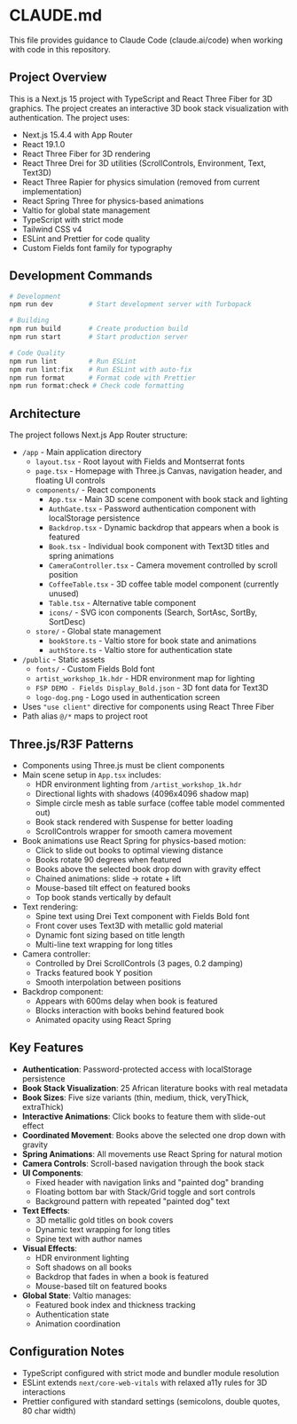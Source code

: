# CLAUDE.md

This file provides guidance to Claude Code (claude.ai/code) when working with code in this repository.

## Project Overview

This is a Next.js 15 project with TypeScript and React Three Fiber for 3D graphics. The project creates an interactive 3D book stack visualization with authentication. The project uses:
- Next.js 15.4.4 with App Router
- React 19.1.0 
- React Three Fiber for 3D rendering
- React Three Drei for 3D utilities (ScrollControls, Environment, Text, Text3D)
- React Three Rapier for physics simulation (removed from current implementation)
- React Spring Three for physics-based animations
- Valtio for global state management
- TypeScript with strict mode
- Tailwind CSS v4
- ESLint and Prettier for code quality
- Custom Fields font family for typography

## Development Commands

```bash
# Development
npm run dev         # Start development server with Turbopack

# Building
npm run build       # Create production build
npm run start       # Start production server

# Code Quality
npm run lint        # Run ESLint
npm run lint:fix    # Run ESLint with auto-fix
npm run format      # Format code with Prettier
npm run format:check # Check code formatting
```

## Architecture

The project follows Next.js App Router structure:
- `/app` - Main application directory
  - `layout.tsx` - Root layout with Fields and Montserrat fonts
  - `page.tsx` - Homepage with Three.js Canvas, navigation header, and floating UI controls
  - `components/` - React components
    - `App.tsx` - Main 3D scene component with book stack and lighting
    - `AuthGate.tsx` - Password authentication component with localStorage persistence
    - `Backdrop.tsx` - Dynamic backdrop that appears when a book is featured
    - `Book.tsx` - Individual book component with Text3D titles and spring animations
    - `CameraController.tsx` - Camera movement controlled by scroll position
    - `CoffeeTable.tsx` - 3D coffee table model component (currently unused)
    - `Table.tsx` - Alternative table component
    - `icons/` - SVG icon components (Search, SortAsc, SortBy, SortDesc)
  - `store/` - Global state management
    - `bookStore.ts` - Valtio store for book state and animations
    - `authStore.ts` - Valtio store for authentication state
- `/public` - Static assets
  - `fonts/` - Custom Fields Bold font
  - `artist_workshop_1k.hdr` - HDR environment map for lighting
  - `FSP DEMO - Fields Display_Bold.json` - 3D font data for Text3D
  - `logo-dog.png` - Logo used in authentication screen
- Uses `"use client"` directive for components using React Three Fiber
- Path alias `@/*` maps to project root

## Three.js/R3F Patterns

- Components using Three.js must be client components
- Main scene setup in `App.tsx` includes:
  - HDR environment lighting from `/artist_workshop_1k.hdr`
  - Directional lights with shadows (4096x4096 shadow map)
  - Simple circle mesh as table surface (coffee table model commented out)
  - Book stack rendered with Suspense for better loading
  - ScrollControls wrapper for smooth camera movement
- Book animations use React Spring for physics-based motion:
  - Click to slide out books to optimal viewing distance
  - Books rotate 90 degrees when featured
  - Books above the selected book drop down with gravity effect
  - Chained animations: slide → rotate + lift
  - Mouse-based tilt effect on featured books
  - Top book stands vertically by default
- Text rendering:
  - Spine text using Drei Text component with Fields Bold font
  - Front cover uses Text3D with metallic gold material
  - Dynamic font sizing based on title length
  - Multi-line text wrapping for long titles
- Camera controller:
  - Controlled by Drei ScrollControls (3 pages, 0.2 damping)
  - Tracks featured book Y position
  - Smooth interpolation between positions
- Backdrop component:
  - Appears with 600ms delay when book is featured
  - Blocks interaction with books behind featured book
  - Animated opacity using React Spring

## Key Features

- **Authentication**: Password-protected access with localStorage persistence
- **Book Stack Visualization**: 25 African literature books with real metadata
- **Book Sizes**: Five size variants (thin, medium, thick, veryThick, extraThick)
- **Interactive Animations**: Click books to feature them with slide-out effect
- **Coordinated Movement**: Books above the selected one drop down with gravity
- **Spring Animations**: All movements use React Spring for natural motion
- **Camera Controls**: Scroll-based navigation through the book stack
- **UI Components**:
  - Fixed header with navigation links and "painted dog" branding
  - Floating bottom bar with Stack/Grid toggle and sort controls
  - Background pattern with repeated "painted dog" text
- **Text Effects**:
  - 3D metallic gold titles on book covers
  - Dynamic text wrapping for long titles
  - Spine text with author names
- **Visual Effects**:
  - HDR environment lighting
  - Soft shadows on all books
  - Backdrop that fades in when a book is featured
  - Mouse-based tilt on featured books
- **Global State**: Valtio manages:
  - Featured book index and thickness tracking
  - Authentication state
  - Animation coordination

## Configuration Notes

- TypeScript configured with strict mode and bundler module resolution
- ESLint extends `next/core-web-vitals` with relaxed a11y rules for 3D interactions
- Prettier configured with standard settings (semicolons, double quotes, 80 char width)